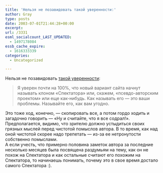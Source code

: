 ```yaml
---
title: 'Нельзя не позавидовать такой уверенности:'
author: Gray
type: posts
date: 2003-07-01T21:44:28+00:00
excerpt:
url: /3331
esml_socialcount_LAST_UPDATED:
  - 1497178084
essb_cache_expire:
  - 1616333339
categories:
  - Uncategorized

---
```








Нельзя не позавидовать <a href="http://xoma.arhipelag.net/blog/comments/01-07-03/2.html" target="_blank">такой уверенности</a>:

> Я уверен почти на 100%, что новый вариант сайта начнут называть клоном &laquo;Спектатора&raquo; или, скажем, &laquo;псевдо-авторским проектом&raquo; или еще как-нибудь. Как называть его &#8212; это ваши проблемы. Называйте его, как вам угодно. 

Это тоже ход, конечно, &#8212; скопировать все, а потом гордо ходить и загадочно говорить &#8212; &#171;Ну и считайте, что я все содрал!&#187;. Предполагается, видимо, что зрителю должно устыдиться своих грязных мыслей перед чистотой помыслов автора. В то время, как над оной чистотой скорее надо трепетать &#8212; из-за ее нетронутости собственно помыслами.  
А если учесть, что примерно половина заметок автора за последние несколько месяцев была посвящена раздумьям на тему, как он не похож на Спектатора и как остальные считают его похожим на Спектатора, то начинаешь понимать, почему это в свое время достало самого Спектатора :).